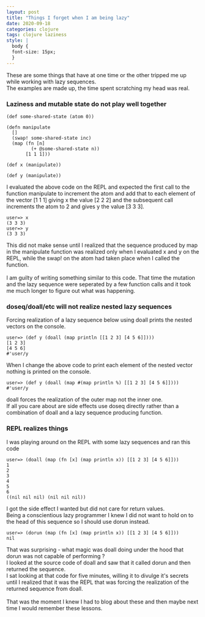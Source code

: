 ```yaml
---
layout: post
title: "Things I forget when I am being lazy"
date: 2020-09-18
categories: clojure
tags: clojure laziness
style: |
  body {
  font-size: 15px;
  } 
---
```

These are some things that have at one time or the other tripped me up while working with lazy sequences.  
The examples are made up, the time spent scratching my head was real.  

### Laziness and mutable state do not play well together
```
(def some-shared-state (atom 0))

(defn manipulate
  []
  (swap! some-shared-state inc)
  (map (fn [n]
         (+ @some-shared-state n))
       [1 1 1]))

(def x (manipulate))

(def y (manipulate))
```
I evaluated the above code on the REPL and expected the first call to the function manipulate to increment the atom and add that to each element of the vector [1 1 1] giving x the value [2 2 2] and the subsequent call increments the atom to 2 and gives y the value [3 3 3].  
```
user=> x
(3 3 3)
user=> y
(3 3 3)
```
This did not make sense until I realized that the sequence produced by map in the manipulate function was realized only when I evaluated x and y on the REPL, while the swap! on the atom had taken place when I called the function.  
&nbsp;  
I am guilty of writing something similar to this code. That time the mutation and the lazy sequence were seperated by a few function calls and it took me much longer to figure out what was happening.  

### doseq/doall/etc will not realize nested lazy sequences
Forcing realization of a lazy sequence below using doall prints the nested vectors on the console.   
```
user=> (def y (doall (map println [[1 2 3] [4 5 6]])))
[1 2 3]
[4 5 6]
#'user/y
```
When I change the above code to print each element of the nested vector nothing is printed on the console.  
```
user=> (def y (doall (map #(map println %) [[1 2 3] [4 5 6]])))
#'user/y
```
doall forces the realization of the outer map not the inner one.  
If all you care about are side effects use doseq directly rather than a combination of doall and a lazy sequence producing function.  

### REPL realizes things
I was playing around on the REPL with some lazy sequences and ran this code  
```
user=> (doall (map (fn [x] (map println x)) [[1 2 3] [4 5 6]]))
1
2
3
4
5
6
((nil nil nil) (nil nil nil))
```
I got the side effect I wanted but did not care for return values.  
Being a conscientious lazy programmer I knew I did not want to hold on to the head of this sequence so I should use dorun instead.  
```
user=> (dorun (map (fn [x] (map println x)) [[1 2 3] [4 5 6]]))
nil
```
That was surprising - what magic was doall doing under the hood that dorun was not capable of performing ?  
I looked at the source code of doall and saw that it called dorun and then returned the sequence.  
I sat looking at that code for five minutes, willing it to divulge it's secrets until I realized that it was the REPL that was forcing the realization of the returned sequence from doall.  
&nbsp;  
That was the moment I knew I had to blog about these and then maybe next time I would remember these lessons.
